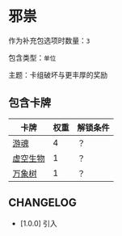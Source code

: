 # 邪祟

作为补充包选项时数量：`3`

包含类型：`单位`

主题：卡组破坏与更丰厚的奖励

## 包含卡牌

卡牌 | 权重 | 解锁条件
--- | --- | ---
[游魂](../卡牌/游魂.md) | 4 | ？
[虚空生物](../卡牌/虚空生物.md) | 1 | ？
[万象树](../卡牌/万象树.md) | 1 | ？

## CHANGELOG

- [1.0.0] 引入
